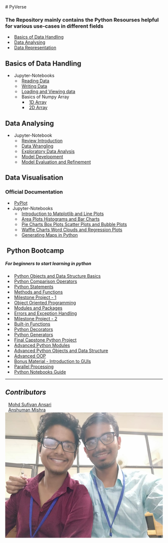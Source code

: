 <head>
  <link rel="stylesheet" href="https://use.fontawesome.com/releases/v5.6.1/css/all.css" integrity="sha384-gfdkjb5BdAXd+lj+gudLWI+BXq4IuLW5IT+brZEZsLFm++aCMlF1V92rMkPaX4PP" crossorigin="anonymous">
</head>
# PyVerse

### The Repository mainly contains the Python Resourses helpful for various use-cases in different fields

- <i class="fa fa-folder" style="margin-right: 5px;"></i>[Basics of Data Handling](https://github.com/suffisme/Jupyter_Notebooks_Labs/tree/master/Working%20With%20Data/Pandas%20and%20Numpy/Basics%20of%20Data)
- <i class="fa fa-folder" style="margin-right: 5px;"></i>[Data Analysing](https://github.com/suffisme/Jupyter_Notebooks_Labs/tree/master/Working%20With%20Data/Pandas%20and%20Numpy/Starting%20with%20Data%20Analysis)
- <i class="fa fa-folder" style="margin-right: 5px;"></i>[Data Representation](https://github.com/suffisme/Jupyter_Notebooks_Labs/tree/master/Working%20With%20Data/Data%20Visualisation%20and%20Matplotlib)


## Basics of Data Handling
- <i class="fa fa-folder" style="margin-right: 5px;"></i>Jupyter-Notebooks
  - <i class="fa fa-book" style="margin-right: 5px;"></i>[Reading Data](https://github.com/suffisme/Jupyter_Notebooks_Labs/blob/master/Working%20With%20Data/Pandas%20and%20Numpy/Basics%20of%20Data/1.1%20ReadFile.ipynb)
  - <i class="fa fa-book" style="margin-right: 5px;"></i>[Writing Data](https://github.com/suffisme/Jupyter_Notebooks_Labs/blob/master/Working%20With%20Data/Pandas%20and%20Numpy/Basics%20of%20Data/1.2%20WriteFile.ipynb)
  - <i class="fa fa-book" style="margin-right: 5px;"></i>[Loading and Viewing data](https://github.com/suffisme/Jupyter_Notebooks_Labs/blob/master/Working%20With%20Data/Pandas%20and%20Numpy/Basics%20of%20Data/1.3%20Loading%20And%20Viewing%20Data.ipynb)
  - <i class="fa fa-folder" style="margin-right: 5px;"></i>Basics of Numpy Array
    - <i class="fa fa-book" style="margin-right: 5px;"></i>[1D Array](https://github.com/suffisme/Jupyter_Notebooks_Labs/blob/master/Working%20With%20Data/Pandas%20and%20Numpy/Basics%20of%20Data/2.1%20Numpy1D.ipynb)
    - <i class="fa fa-book" style="margin-right: 5px;"></i>[2D Array](https://github.com/suffisme/Jupyter_Notebooks_Labs/blob/master/Working%20With%20Data/Pandas%20and%20Numpy/Basics%20of%20Data/2.2%20Numpy2D.ipynb)

## Data Analysing
- <i class="fa fa-folder" style="margin-right: 5px;"></i>Jupyter-Notebook
  - <i class="fa fa-book" style="margin-right: 5px;"></i>[Review Introduction](https://github.com/suffisme/Jupyter_Notebooks_Labs/blob/master/Working%20With%20Data/Pandas%20and%20Numpy/Starting%20with%20Data%20Analysis/1.1%20Review-Introduction.ipynb)
  - <i class="fa fa-book" style="margin-right: 5px;"></i>[Data Wrangling](https://github.com/suffisme/Jupyter_Notebooks_Labs/blob/master/Working%20With%20Data/Pandas%20and%20Numpy/Starting%20with%20Data%20Analysis/1.2%20Data-Wrangling.ipynb)
  - <i class="fa fa-book" style="margin-right: 5px;"></i>[Exploratory Data Analysis](https://github.com/suffisme/Jupyter_Notebooks_Labs/blob/master/Working%20With%20Data/Pandas%20and%20Numpy/Starting%20with%20Data%20Analysis/1.3%20Exploratory-Data-Analysis.ipynb)
  - <i class="fa fa-book" style="margin-right: 5px;"></i>[Model Development](https://github.com/suffisme/Jupyter_Notebooks_Labs/blob/master/Working%20With%20Data/Pandas%20and%20Numpy/Starting%20with%20Data%20Analysis/1.4%20Model-Development.ipynb)
  - <i class="fa fa-book" style="margin-right: 5px;"></i>[Model Evaluation and Refinement](https://github.com/suffisme/Jupyter_Notebooks_Labs/blob/master/Working%20With%20Data/Pandas%20and%20Numpy/Starting%20with%20Data%20Analysis/1.5%20Model-Evaluation-and-Refinement.ipynb)

## Data Visualisation
### Official Documentation
  - <i class="fa fa-book" style="margin-right: 5px;"></i>[PyPlot](https://github.com/suffisme/Jupyter_Notebooks_Labs/blob/master/Working%20With%20Data/Data%20Visualisation%20and%20Matplotlib/Official%20Documentation/pyplot.py)
- Jupyter-Notebooks
  - <i class="fa fa-book" style="margin-right: 5px;"></i>[Introduction to Matplotlib and Line Plots](https://github.com/suffisme/Jupyter_Notebooks_Labs/blob/master/Working%20With%20Data/Data%20Visualisation%20and%20Matplotlib/1.1%20Introduction-to-Matplotlib-and-Line-Plots-py.ipynb)
  - <i class="fa fa-book" style="margin-right: 5px;"></i>[Area Plots Histograms and Bar Charts](https://github.com/suffisme/Jupyter_Notebooks_Labs/blob/master/Working%20With%20Data/Data%20Visualisation%20and%20Matplotlib/1.2%20Area-Plots-Histograms-and-Bar-Charts-py.ipynb)
  - <i class="fa fa-book" style="margin-right: 5px;"></i>[Pie Charts Box Plots Scatter Plots and Bubble Plots](https://github.com/suffisme/Jupyter_Notebooks_Labs/blob/master/Working%20With%20Data/Data%20Visualisation%20and%20Matplotlib/1.3%20Pie-Charts-Box-Plots-Scatter-Plots-and-Bubble-Plots-py.ipynb)
  - <i class="fa fa-book" style="margin-right: 5px;"></i>[Waffle Charts Word Clouds and Regression Plots](https://github.com/suffisme/Jupyter_Notebooks_Labs/blob/master/Working%20With%20Data/Data%20Visualisation%20and%20Matplotlib/1.4%20Waffle-Charts-Word-Clouds-and-Regression-Plots-py.ipynb)
  - <i class="fa fa-book" style="margin-right: 5px;"></i>[Generating Maps in Python](https://github.com/suffisme/Jupyter_Notebooks_Labs/blob/master/Working%20With%20Data/Data%20Visualisation%20and%20Matplotlib/1.5%20Generating-Maps-in-Python-py.ipynb)

## <i class="fa fa-files" style="margin-right: 5px;"></i>Python Bootcamp
##### For beginners to start learning in python
- <i class="fa fa-folder" style="margin-right: 5px;"></i>[Python Objects and Data Structure Basics](Python%20BootCamp/00-Python%20Object%20and%20Data%20Structure%20Basics)
- <i class="fa fa-folder" style="margin-right: 5px;"></i>[Python Comparison Operators](Python%20BootCamp/01-Python%20Comparison%20Operators)
- <i class="fa fa-folder" style="margin-right: 5px;"></i>[Python Statements](Python%20BootCamp/02-Python%20Statements)
- <i class="fa fa-folder" style="margin-right: 5px;"></i>[Methods and Functions](Python%20BootCamp/03-Methods%20and%20Functions)
- <i class="fa fa-folder" style="margin-right: 5px;"></i>[Milestone Project - 1](Python%20BootCamp/04-Milestone%20Project%20-%201)
- <i class="fa fa-folder" style="margin-right: 5px;"></i>[Object Oriented Programming](Python%20BootCamp/05-Object%20Oriented%20Programming)
- <i class="fa fa-folder" style="margin-right: 5px;"></i>[Modules and Packages](Python%20BootCamp/06-Modules%20and%20Packages)
- <i class="fa fa-folder" style="margin-right: 5px;"></i>[Errors and Exception Handling](Python%20BootCamp/07-Errors%20and%20Exception%20Handling)
- <i class="fa fa-folder" style="margin-right: 5px;"></i>[Milestone Project - 2](Python%20BootCamp/08-Milestone%20Project%20-%202)
- <i class="fa fa-folder" style="margin-right: 5px;"></i>[Built-in Functions](Python%20BootCamp/09-Built-in%20Functions)
- <i class="fa fa-folder" style="margin-right: 5px;"></i>[Python Decorators](Python%20BootCamp/10-Python%20Decorators)
- <i class="fa fa-folder" style="margin-right: 5px;"></i>[Python Generators](Python%20BootCamp/11-Python%20Generators)
- <i class="fa fa-folder" style="margin-right: 5px;"></i>[Final Capstone Python Project](Python%20BootCamp/12-Final%20Capstone%20Python%20Project)
- <i class="fa fa-folder" style="margin-right: 5px;"></i>[Advanced Python Modules](Python%20BootCamp/13-Advanced%20Python%20Modules)
- <i class="fa fa-folder" style="margin-right: 5px;"></i>[Advanced Python Objects and Data Structure](Python%20BootCamp/14-Advanced%20Python%20Objects%20and%20Data%20Structures)
- <i class="fa fa-folder" style="margin-right: 5px;"></i>[Advanced OOP](Python%20BootCamp/15-Advanced%20OOP)
- <i class="fa fa-folder" style="margin-right: 5px;"></i>[Bonus Material - Introduction to GUIs](Python%20BootCamp/16-Bonus%20Material%20-%20Introduction%20to%20GUIs)
- <i class="fa fa-folder" style="margin-right: 5px;"></i>[Parallel Processing](Python%20BootCamp/17-Parallel%20Processing)
- <i class="fa fa-book" style="margin-right: 5px;"></i>[Python Notebooks Guide](Python%20BootCamp/Jupyter%20iPython%20Notebooks%20Guide.ipynb)
<hr>


## _Contributors_
<i class="fa fa-user" style="margin-right: 10px;"></i>[Mohd Sufiyan Ansari](https://github.com/suffisme)
<br>
<i class="fa fa-user" style="margin-right: 10px;"></i>[Anshuman Mishra](https://github.com/shivanshuman021)
<br>
<img src="src/maintainers.jpeg" style="width:538px;height:400px;">


